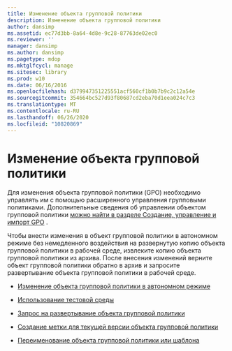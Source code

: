 ```yaml
---
title: Изменение объекта групповой политики
description: Изменение объекта групповой политики
author: dansimp
ms.assetid: ec77d3bb-8a64-4d8e-9c28-87763de02ec0
ms.reviewer: ''
manager: dansimp
ms.author: dansimp
ms.pagetype: mdop
ms.mktglfcycl: manage
ms.sitesec: library
ms.prod: w10
ms.date: 06/16/2016
ms.openlocfilehash: d379947351225551acf560cf1b0b7b9c2c12a54e
ms.sourcegitcommit: 354664bc527d93f80687cd2eba70d1eea024c7c3
ms.translationtype: MT
ms.contentlocale: ru-RU
ms.lasthandoff: 06/26/2020
ms.locfileid: "10820869"
---
```

# Изменение объекта групповой политики


Для изменения объекта групповой политики (GPO) необходимо управлять им с помощью расширенного управления групповыми политиками. Дополнительные сведения об управлении объектом групповой политики [можно найти в разделе Создание, управление и импорт GPO](creating-controlling-or-importing-a-gpo-editor.md) .

Чтобы внести изменения в объект групповой политики в автономном режиме без немедленного воздействия на развернутую копию объекта групповой политики в рабочей среде, извлеките копию объекта групповой политики из архива. После внесения изменений верните объект групповой политики обратно в архив и запросите развертывание объекта групповой политики в рабочей среде.

-   [Изменение объекта групповой политики в автономном режиме](edit-a-gpo-offline.md)

-   [Использование тестовой среды](use-a-test-environment.md)

-   [Запрос на развертывание объекта групповой политики](request-deployment-of-a-gpo.md)

-   [Создание метки для текущей версии объекта групповой политики](label-the-current-version-of-a-gpo.md)

-   [Переименование объекта групповой политики или шаблона](rename-a-gpo-or-template.md)

 

 





